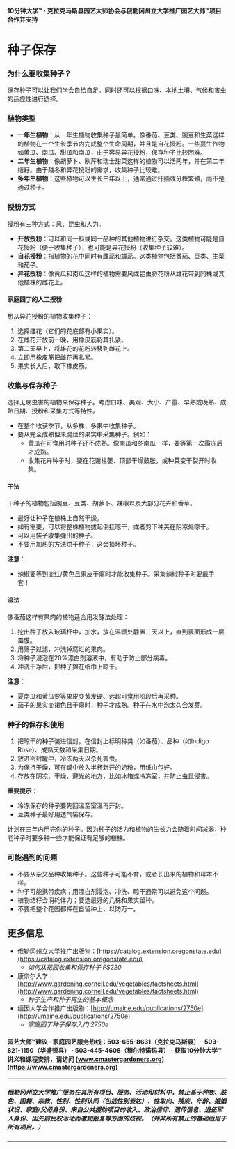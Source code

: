 #### 10分钟大学™ · 克拉克马斯县园艺大师协会与俄勒冈州立大学推广园艺大师™项目合作并支持

# 种子保存

### 为什么要收集种子？
保存种子可以让我们学会自给自足。同时还可以根据口味、本地土壤、气候和害虫的适应性进行选择。

### 植物类型

- **一年生植物**：从一年生植物收集种子最简单。像番茄、豆类、豌豆和生菜这样的植物在一个生长季节内完成整个生命周期，并且是自花授粉。一些蔓生作物如黄瓜、南瓜、甜瓜和南瓜，由于容易异花授粉，保存种子比较困难。
- **二年生植物**：像胡萝卜、欧芹和瑞士甜菜这样的植物可以活两年，并在第二年结籽。由于越冬和异花授粉的需求，收集种子比较难。
- **多年生植物**：这些植物可以生长三年以上，通常通过扦插或分株繁殖，而不是通过种子。

### 授粉方式

授粉有三种方式：风、昆虫和人为。

- **开放授粉**：可以和同一科或同一品种的其他植物进行杂交。这类植物可能是自花授粉（便于收集种子），也可能是异花授粉（收集种子较难）。
- **自花授粉**：指植物的花中同时有雌蕊和雄蕊。这类植物包括番茄、豆类、生菜和茄子。
- **异花授粉**：像黄瓜和南瓜这样的植物需要风或昆虫将花粉从雄花带到同株或其他植株的雌花上。

#### 家庭园丁的人工授粉

想从异花授粉的植物收集种子：

1. 选择雌花（它们的花底部有小果实）。
2. 在雌花开放前一晚，用橡皮筋将其扎紧。
3. 第二天早上，将雄花的花粉转移到雌花上。
4. 立即用橡皮筋把雌花再扎紧。
5. 果实长大后，取下橡皮筋。

### 收集与保存种子

选择无病虫害的植物来保存种子。考虑口味、美观、大小、产量、早熟或晚熟、成熟日期、授粉和采集方式等特性。

- 在整个收获季节，从多株、多果中收集种子。
- 要从完全成熟但未腐烂的果实中采集种子。例如：
  - 黄瓜在可食用时种子还不成熟。像南瓜和冬南瓜一样，要等第一次霜冻后才成熟。
  - 收集花卉种子时，要在花谢枯萎、顶部干燥鼓胀，或种荚变干裂开时收集。

#### 干法

干种子的植物包括豌豆、豆类、胡萝卜、辣椒以及大部分花卉和香草。

- 最好让种子在植株上自然干燥。
- 如有需要，可以将整株植物拔起倒挂晾干，或者剪下种荚在阴凉处晾干。
- 可以用袋子收集弹出的种子。
- 不要用加热的方法烘干种子，这会损坏种子。

**注意**：  
- 辣椒要等到变红/黄色且果皮干瘪时才能收集种子。采集辣椒种子时要戴手套！

#### 湿法

像番茄这样有果肉的植物适合用发酵法处理：

1. 挖出种子放入玻璃杯中，加水，放在温暖处静置三天以上，直到表面形成一层霉膜。
2. 用筛子过滤，冲洗掉腐烂的果肉。
3. 将种子浸泡在20%漂白剂溶液中，有助于防止部分病毒。
4. 冲洗干净后，把种子摊在纸巾上晾干。

**注意**：  
- 夏南瓜和黄瓜要等果皮变黄发硬、远超可食用阶段后再采种。
- 茄子的果实变褐色且干瘪时，种子才成熟。种子在水中泡太久会发芽。

### 种子的保存和使用

1. 把晾干的种子装进信封，在信封上标明种类（如番茄）、品种（如Indigo Rose）、成熟天数和采集日期。
2. 放进密封罐中，冷冻两天以杀死害虫。
3. 为保持干燥，可在罐中放入半杯新开的奶粉，用纸巾包好。
4. 存放在阴凉、干燥、避光的地方，比如冰箱或冷冻室，并防止虫鼠侵害。

**重要提示**：  
- 冷冻保存的种子要先回温至室温再开封。
- 豆类种子最好用透气袋保存。

计划在三年内用完你的种子。因为种子的活力和植物的生长力会随着时间减弱，种老种子时要多种一些才能保证有足够的植株。

### 可能遇到的问题

- 不要从杂交品种收集种子。这些种子可能不育，或者长出来的植物和母本不一样。
- 种子可能携带疾病；用漂白剂浸泡、冲洗、晾干通常可以避免这个问题。
- 植物结籽会消耗体力；要选最好的几株和果实留种。
- 不要把整个花园都押在自留种上，以防万一。

## 更多信息

- 俄勒冈州立大学推广出版物：[https://catalog.extension.oregonstate.edu](https://catalog.extension.oregonstate.edu)  
  - *如何从花园收集和保存种子 FS220*
- 康奈尔大学：[http://www.gardening.cornell.edu/vegetables/factsheets.html](http://www.gardening.cornell.edu/vegetables/factsheets.html)  
  - *种子生产和种子再生的基本概念*
- 缅因大学合作推广出版物：[http://umaine.edu/publications/2750e](http://umaine.edu/publications/2750e)  
  - *家庭园丁种子保存入门 2750e*

#### 园艺大师™建议 · 家庭园艺服务热线：503-655-8631（克拉克马斯县） · 503-821-1150（华盛顿县） · 503-445-4608（穆尔特诺玛县） · 获取10分钟大学™讲义和课程安排，请访问 [www.cmastergardeners.org](https://www.cmastergardeners.org)

---

##### 俄勒冈州立大学推广服务在其所有项目、服务、活动和材料中，禁止基于种族、肤色、国籍、宗教、性别、性别认同（包括性别表达）、性取向、残疾、年龄、婚姻状况、家庭/父母身份、来自公共援助项目的收入、政治信仰、遗传信息、退伍军人身份、因先前民权活动而遭到报复等方面的歧视。（并非所有禁止的基础适用于所有项目。）
---